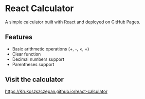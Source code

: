 # React Calculator

A simple calculator built with React and deployed on GitHub Pages.

## Features
- Basic arithmetic operations (+, -, ×, ÷)
- Clear function
- Decimal numbers support
- Parentheses support

## Visit the calculator
https://Krukoszszczepan.github.io/react-calculator